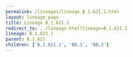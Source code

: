 ```yaml
---
permalink: /lineages/lineage_B.1.621.1.html
layout: lineage_page
title: Lineage B.1.621.1
redirect_to: ../lineage.html?lineage=B.1.621.1
lineage: B.1.621.1
parent: B.1.621
children: ['B.1.621.1', 'BB.1', 'BB.2']
---
```

